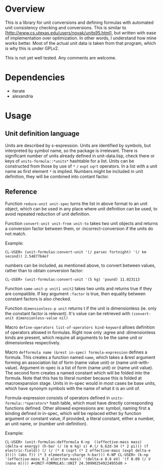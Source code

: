 # Overview

This is a library for unit conversions and defining formulas with automated unit consistency
checking and conversions. This is similar to [http://www.cs.utexas.edu/users/novak/units95.html],
but written with ease of implementation over optimization. In other words, I understand how mine
works better. Most of the actual unit data is taken from that program, which is why this is under
GPLv2.

This is not yet well tested. Any comments are welcome.

# Dependencies

- iterate
- alexandria

# Usage
## Unit definition language

Units are described by s-expression. Units are identified by symbols, but interpreted by symbol
name, so the package is irrelevant. There is significant number of units already defined in
unit-data.lisp, check there or keys of `units-formula::*units*` hashtable for a list. Units can be
constructed from those by use of `*` `/` `expt` `sqrt` operators. In a list with a unit name as
first element `*` is implied. Numbers might be included in unit definition, they will be combined
into contant factor.

## Reference

Function `reduce-unit unit-spec` turns the list in above format to an unit object, which can be used
in any place where unit definition can be used, to avoid repeated reduction of unit definition.

Function `convert-unit unit-from unit-to` takes two unit objects and returns a conversion factor
between them, or :incorrect-conversion if the units do not match.

Example:

`CL-USER> (unit-formulas:convert-unit '(/ parsec fortnight) '(/ km second))
2.5487764e7`

numbers can be included, as mentioned above, to convert between values, rather than to obtain
conversion factor:

`CL-USER> (unit-formulas:convert-unit '(5 kg) 'pound)
11.023113`

Function `same-unit-p unit1 unit2` takes two units and returns true if they are compatible. If key
argument `:factor` is true, then equality between constant factors is also checked.

Function `dimensionless-p unit` returns t if the unit is dimensionless (ie. only the constant factor
is relevant). It's value can be retrieved with `(convert-unit dimensionless-value nil)`

Macro `define-operators list-of-operators kind-keyword` allows definition of operators allowed in
formulas. Right now only :agree and :dimensionless kinds are present, which require all arguments to
be the same unit or dimensionless respectively.

Macro `defformula name (&rest in-spec) formula-expression` defines a formula. This creates a
function named `name`, which takes a &rest argument forming an association list of form (name value
unit) or (name unit-with-value). Argument in-spec is a list of form (name unit) or (name unit
value). The second form creates a named constant which will be folded into the formula. Note that
this has to literal number because this is folded at macroexpansion stage. Units in in-spec would in
most cases be base units, which have synonym symbols with the name of what it is an unit of.

Formula-expression consists of operators defined in `units-formula::*operators*` hash table, which
must have directly corresponding functions defined. Other allowed expressions are: symbol, naming
first a binding defined in in-spec, which will be replaced either by function argument or constant
value, if provided, a literal constant, either a number, an unit name, or (number unit-definition).

Example:

`CL-USER> (unit-formulas:defformula K-np 
	  			    ((effective-mass mass)
	  			     (delta-e energy)
				     (h-bar (/ (m m kg) s) #.(/ 6.62d-34 (* 2 pi)))
			             (f electric-field))
               (/ (/ (* 4 (sqrt (* 2 effective-mass (expt delta-e 3))))
                     (abs f))
		  (* 3 elementary-charge h-bar)))
K-NP
CL-USER> (k-np '(effective-mass 0.2 electron-mass) '(delta-e 0.8 eV) '(f 0.09 (/ V (nano m))))
#<UNIT-FORMULAS::UNIT 24.309902549224955d0 >`